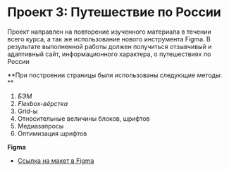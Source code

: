 # Проект 3: Путешествие по России

Проект направлен на повторение изученного материала в течении всего курса, а так же использование нового инструмента Figma. В результате выполненной работы должен получиться отзывчивый и адаптивный сайт, информационного характера, о путешествиях по России

**При построении страницы были использованы следующие методы: **
1.	_БЭМ_ 
2.	_Flexbox-вёрстка_ 
3. Grid-ы
4. Относительные величины блоков, шрифтов
5. Медиазапросы
6. Оптимизация шрифтов

**Figma**

* [Ссылка на макет в Figma](https://www.figma.com/file/OyRWEjU6wBwRe1hapzQoLx/Sprint-3%3A-Russia-%2F-desktop-%2B-mobile?node-id=28503%3A0)
